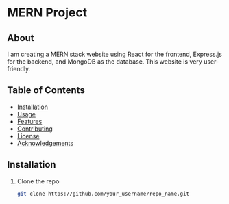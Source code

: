 # MERN Project

## About

I am creating a MERN stack website using React for the frontend, Express.js for the backend, and MongoDB as the database. This website is very user-friendly.

## Table of Contents
- [Installation](#installation)
- [Usage](#usage)
- [Features](#features)
- [Contributing](#contributing)
- [License](#license)
- [Acknowledgements](#acknowledgements)

## Installation

1. Clone the repo
   ```sh
   git clone https://github.com/your_username/repo_name.git
